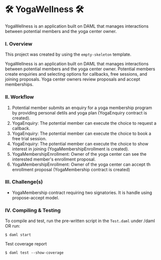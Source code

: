 # 🛠️ YogaWellness 🛠️ 
YogaWellness is an application built on DAML that manages interactions between potential members and the yoga center owner.

### I. Overview 
This project was created by using the `empty-skeleton` template. 

YogaWellness is an application built on DAML that manages interactions between potential members and the yoga center owner. 
Potential members create enquiries and selecting options for callbacks, free sessions, and joining proposals. Yoga center owners review proposals and accept memberships.


### II. Workflow
1.	Potential member submits an enquiry for a yoga membership program by providing personal detils and yoga plan (YogaEnquiry contract is created).
2.	YogaEnquiry: The potential member can execute the choice to request a callback.
3.	YogaEnquiry: The potential member can execute the choice to book a free trial session.
4.	YogaEnquiry: The potential member can execute the choice to show interest in joining (YogaMembershipEnrollment is created).
5.	YogaMembershipEnrollment: Owner of the yoga center can see the interested member's enrollment proposal.
6.	YogaMembershipEnrollment: Owner of the yoga center can accept th enrollment proposal (YogaMembership contract is created)

### III. Challenge(s)
* YogaMembership contract requiring two signatories. It is handle using propose-accept model.

### IV. Compiling & Testing
To compile and test, run the pre-written script in the `Test.daml` under /daml OR run:
```
$ daml start
```

Test coverage report
```
$ daml test --show-coverage
